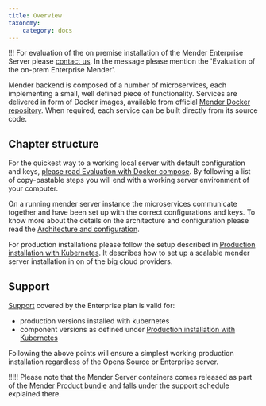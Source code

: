 ```yaml
---
title: Overview
taxonomy:
    category: docs
---
```


!!! For evaluation of the on premise installation of the Mender Enterprise Server please [contact us](https://mender.io/contact-us). In the message please mention the 'Evaluation of the on-prem Enterprise Mender'.


Mender backend is composed of a number of microservices, each implementing a
small, well defined piece of functionality. Services are delivered in form of Docker images, available from official [Mender Docker repository](https://hub.docker.com/r/mendersoftware/?target=_blank). When required, each service can be built directly from its source code.


## Chapter structure

For the quickest way to a working local server with default configuration and keys, [please read Evaluation with Docker compose](TBD). By following a list of copy-pastable steps you will end with a working server environment of your computer.

On a running mender server instance the microservices communicate together and have been set up with the correct configurations and keys. To know more about the details on the architecture and configuration please read the [Architecture and configuration](TBD).

For production installations please follow the setup described in [Production installation with Kubernetes](TBD). It describes how to set up a scalable mender server installation in on of the big cloud providers.

## Support

[Support](https://mender.io/support) covered by the Enterprise plan is valid for:

* production versions installed with kubernetes
* component versions as defined under [Production installation with Kubernetes](../04.Production-installation-with-kubernetes/docs.md)

Following the above points will ensure a simplest working production installation regardless of the Opens Source or Enterprise server.

!!!!! Please note that the Mender Server containers comes released as part of the [Mender Product bundle](../../302.Release-information/01.Release-schedule/docs.md) and falls under the support schedule explained there.

